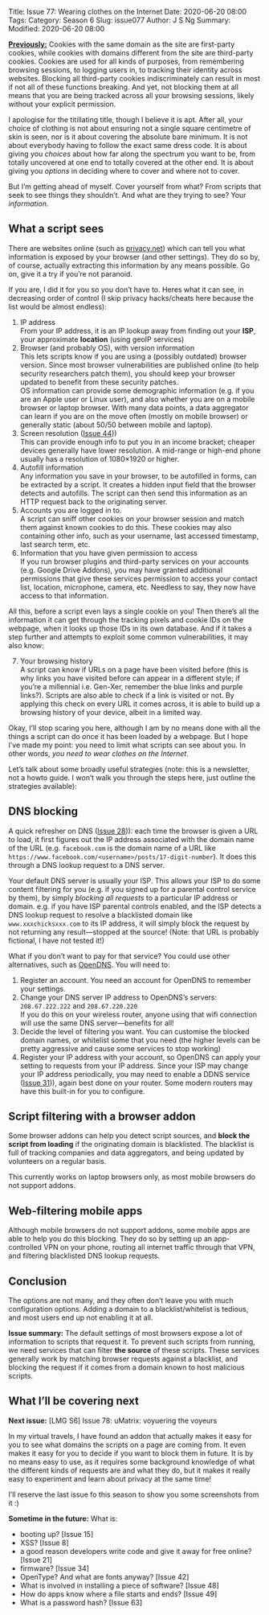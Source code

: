 Title: Issue 77: Wearing clothes on the Internet
Date: 2020-06-20 08:00
Tags: 
Category: Season 6
Slug: issue077
Author: J S Ng
Summary: 
Modified: 2020-06-20 08:00

[**Previously:**](https://buttondown.email/laymansguide/archive/) Cookies with the same domain as the site are first-party cookies, while cookies with domains different from the site are third-party cookies. Cookies are used for all kinds of purposes, from remembering browsing sessions, to logging users in, to tracking their identity across websites. Blocking all third-party cookies indiscriminately can result in most if not all of these functions breaking. And yet, not blocking them at all means that you are being tracked across all your browsing sessions, likely without your explicit permission.

I apologise for the titillating title, though I believe it is apt. After all, your choice of clothing is not about ensuring not a single square centimetre of skin is seen, nor is it about covering the absolute bare minimum. It is not about everybody having to follow the exact same dress code. It is about giving you *choices* about how far along the spectrum you want to be, from totally uncovered at one end to totally covered at the other end. It is about giving you *options* in deciding where to cover and where not to cover.

But I’m getting ahead of myself. Cover yourself from what? From scripts that seek to see things they shouldn’t. And what are they trying to see? Your *information*.

## What a script sees

There are websites online (such as [privacy.net](https://privacy.net)) which can tell you what information is exposed by your browser (and other settings). They do so by, of course, actually extracting this information by any means possible. Go on, give it a try if you’re not paranoid.

If you are, I did it for you so you don’t have to. Heres what it can see, in decreasing order of control (I skip privacy hacks/cheats here because the list would be almost endless):

1. IP address  
   From your IP address, it is an IP lookup away from finding out your **ISP**, your approximate **location** (using geoIP services)
2. Browser (and probably OS), with version information  
   This lets scripts know if you are using a (possibly outdated) browser version. Since most browser vulnerabilities are published online (to help security researchers patch them), you should keep your browser updated to benefit from these security patches.  
   OS information can provide some demographic information (e.g. if you are an Apple user or Linux user), and also whether you are on a mobile browser or laptop browser. With many data points, a data aggregator can learn if you are on the move often (mostly on mobile browser) or generally static (about 50/50 between mobile and laptop).
3. Screen resolution ([Issue 44]({filename}/season04/issue044/issue044.md)))  
   This can provide enough info to put you in an income bracket; cheaper devices generally have lower resolution. A mid-range or high-end phone usually has a resolution of 1080×1920 or higher.
4. Autofill information  
   Any information you save in your browser, to be autofilled in forms, can be extracted by a script. It creates a hidden input field that the browser detects and autofills. The script can then send this information as an HTTP request back to the originating server.
5. Accounts you are logged in to.  
   A script can sniff other cookies on your browser session and match them against known cookies to do this. These cookies may also containing other info, such as your username, last accessed timestamp, last search term, etc.
6. Information that you have given permission to access  
   If you run browser plugins and third-party services on your accounts (e.g. Google Drive Addons), you may have granted additional permissions that give these services permission to access your contact list, location, microphone, camera, etc. Needless to say, they now have access to that information.

All this, before a script even lays a single cookie on you! Then there’s all the information it can get through the tracking pixels and cookie IDs on the webpage, when it looks up those IDs in its own database. And if it takes a step further and attempts to exploit some common vulnerabilities, it may also know:

7. Your browsing history  
   A script can know if URLs on a page have been visited before (this is why links you have visited before can appear in a different style; if you’re a millennial i.e. Gen-Xer, remember the blue links and purple links?). Scripts are also able to check if a link is visited or not. By applying this check on every URL it comes across, it is able to build up a browsing history of your device, albeit in a limited way.

Okay, I’ll stop scaring you here, although I am by no means done with all the things a script can do once it has been loaded by a webpage. But I hope I’ve made my point: you need to limit what scripts can see about you. In other words, *you need to wear clothes on the Internet*.

Let’s talk about some broadly useful strategies (note: this is a newsletter, not a howto guide. I won’t walk you through the steps here, just outline the strategies available):

## DNS blocking

A quick refresher on DNS ([Issue 28]({filename}/season03/issue028/issue028.md))): each time the browser is given a URL to load, it first figures out the IP address associated with the domain name of the URL (e.g. `facebook.com` is the domain name of a URL like `https://www.facebook.com/<username>/posts/17-digit-number`). It does this through a DNS lookup request to a DNS server.

Your default DNS server is usually your ISP. This allows your ISP to do some content filtering for you (e.g. if you signed up for a parental control service by them), by simply *blocking all requests* to a particular IP address or domain. e.g. if you have ISP parental controls enabled, and the ISP detects a DNS lookup request to resolve a blacklisted domain like `www.xxxchicksxxx.com` to its IP address, it will simply block the request by not returning any result—stopped at the source! (Note: that URL is probably fictional, I have not tested it!)

What if you don’t want to pay for that service? You could use other alternatives, such as [OpenDNS](https://www.opendns.com/). You will need to:

1. Register an account. You need an account for OpenDNS to remember your settings.
2. Change your DNS server IP address to OpenDNS’s servers: `208.67.222.222` and `208.67.220.220`  
   If you do this on your wireless router, anyone using that wifi connection will use the same DNS server—benefits for all!
3. Decide the level of filtering you want. You can customise the blocked domain names, or whitelist some that you need (the higher levels can be pretty aggressive and cause some services to stop working)
3. Register your IP address with your account, so OpenDNS can apply your setting to requests from your IP address. Since your ISP may change your IP address periodically, you may need to enable a DDNS service ([Issue 31]({filename}/season03/issue031/issue031.md))), again best done on your router. Some modern routers may have this built-in for you to configure.

## Script filtering with a browser addon

Some browser addons can help you detect script sources, and **block the script from loading** if the originating domain is blacklisted. The blacklist is full of tracking companies and data aggregators, and being updated by volunteers on a regular basis.

This currently works on laptop browsers only, as most mobile browsers do not support addons.

## Web-filtering mobile apps

Although mobile browsers do not support addons, some mobile apps are able to help you do this blocking. They do so by setting up an app-controlled VPN on your phone, routing all internet traffic through that VPN, and filtering blacklisted DNS lookup requests.

## Conclusion

The options are not many, and they often don’t leave you with much configuration options. Adding a domain to a blacklist/whitelist is tedious, and most users end up not enabling it at all.

**Issue summary:** The default settings of most browsers expose a lot of information to scripts that request it. To prevent such scripts from running, we need services that can filter **the source** of these scripts. These services generally work by matching browser requests against a blacklist, and blocking the request if it comes from a domain known to host malicious scripts.

## What I’ll be covering next

**Next issue:** [LMG S6] Issue 78: uMatrix: voyuering the voyeurs

In my virtual travels, I have found an addon that actually makes it easy for you to see what domains the scripts on a page are coming from. It even makes it easy for you to decide if you want to block them in future. It is by no means easy to use, as it requires some background knowledge of what the different kinds of requests are and what they do, but it makes it really easy to experiment and learn about privacy at the same time!

I’ll reserve the last issue fo this season to show you some screenshots from it :)

**Sometime in the future:** What is:

- booting up? [Issue 15]
- XSS? [Issue 8]
- a good reason developers write code and give it away for free online? [Issue 21]
- firmware? [Issue 34]
- OpenType? And what are fonts anyway? [Issue 42]
- What is involved in installing a piece of software? [Issue 48]
- How do apps know where a file starts and ends? [Issue 49]
- What is a password hash? [Issue 63]
